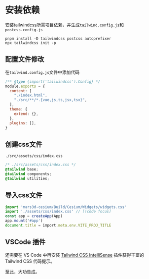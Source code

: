 # 安装依赖

安装tailwindcss所需项目依赖，并生成`tailwind.config.js`和`postcss.config.js`

```
pnpm install -D tailwindcss postcss autoprefixer
npx tailwindcss init -p
```

## 配置文件修改

在`tailwind.config.js`文件中添加代码

```js
/** @type {import('tailwindcss').Config} */
module.exports = {
  content: [
    "./index.html",
    "./src/**/*.{vue,js,ts,jsx,tsx}",
  ],
  theme: {
    extend: {},
  },
  plugins: [],
}
```

## 创建css文件

`./src/assets/css/index.css`

```css
/* ./src/assets/css/index.css */
@tailwind base;
@tailwind components;
@tailwind utilities;
```

## 导入css文件

```ts
import 'mars3d-cesium/Build/Cesium/Widgets/widgets.css'
import './assets/css/index.css' // [!code focus]
const app = createApp(App)
app.mount('#app')
document.title = import.meta.env.VITE_PROJ_TITLE
```

## VSCode 插件

还需要在 VS Code 中再安装 [Tailwind CSS IntelliSense](https://marketplace.visualstudio.com/items?itemName=bradlc.vscode-tailwindcss)
插件获得丰富的 Tailwind CSS 代码提示。

至此，大功告成。

<!-- ### Input

```md
::: info
This is an info box.
:::

::: tip
This is a tip.
:::

::: warning
This is a warning.
:::

::: danger
This is a dangerous warning.
:::

::: details
This is a details block.
:::
```

### Output

::: info
This is an info box.
:::

::: tip
This is a tip.
:::

::: warning
This is a warning.
:::

::: danger
This is a dangerous warning.
:::

::: details
This is a details block.
::: -->
<!-- 
## More

Check out the documentation for the [full list of markdown extensions](https://vitepress.dev/guide/markdown). -->
